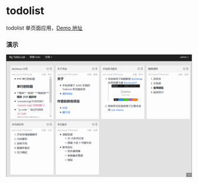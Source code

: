 # todolist
todolist 单页面应用，[Demo 地址](http://todo.enin.cc/)
### 演示
![演示图片](https://github.com/enincc/todolist/blob/master/todolist.gif)

